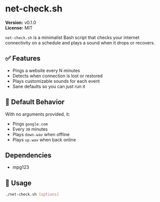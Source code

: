 # net-check.sh

**Version:** v0.1.0  
**License:** MIT

`net-check.sh` is a minimalist Bash script that checks your internet connectivity on a schedule and plays a sound when it drops or recovers.

## ✅ Features

- Pings a website every N minutes
- Detects when connection is lost or restored
- Plays customizable sounds for each event
- Sane defaults so you can just run it

## 🧪 Default Behavior

With no arguments provided, it:

- Pings `google.com`
- Every `30` minutes
- Plays `down.wav` when offline
- Plays `up.wav` when back online

## Dependencies
 - mpg123

## 🚀 Usage

```bash
./net-check.sh [options]
